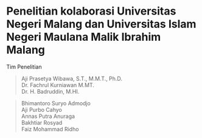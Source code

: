 # Penelitian kolaborasi Universitas Negeri Malang dan Universitas Islam Negeri Maulana Malik Ibrahim Malang
Tim Penelitian
> Aji Prasetya Wibawa, S.T., M.M.T., Ph.D.  
> Dr. Fachrul Kurniawan M.MT.  
> Dr. H. Badruddin, M.HI.  

> Bhimantoro Suryo Admodjo  
> Aji Purbo Cahyo  
> Annas Putra Anuraga  
> Bakhtiar Rosyad  
> Faiz Mohammad Ridho